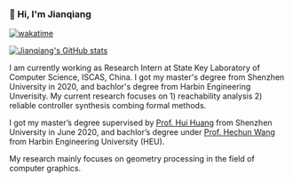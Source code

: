 ### 🦉 Hi, I'm Jianqiang

[![wakatime](https://wakatime.com/badge/user/2c94f7c4-a51b-4008-a5f9-9afefa40e27f.svg)](https://wakatime.com/@Jianqiang)

[![Jianqiang's GitHub stats](https://github-readme-stats.vercel.app/api?username=JianqiangDing&hide_title=true&count_private=true&theme=transparent&show_icons=true)](https://github.com/JianqiangDing)

<!-- [![Top Langs](https://github-readme-stats.vercel.app/api/top-langs/?username=JianqiangDing&layout=compact&hide_title=true&count_private=true&theme=transparent&show_icons=true)](https://github.com/JianqiangDing)

[![willianrod's wakatime stats](https://github-readme-stats.vercel.app/api/wakatime?username=Jianqiang&layout=compact&v=2&hide_title=true&show_icons=true)](https://wakatime.com/@Jianqiang) -->

<!--
**JianqiangDing/JianqiangDing** is a ✨ _special_ ✨ repository because its `README.md` (this file) appears on your GitHub profile.

Here are some ideas to get you started:

- 🔭 I’m currently working on ...
- 🌱 I’m currently learning ...
- 👯 I’m looking to collaborate on ...
- 🤔 I’m looking for help with ...
- 💬 Ask me about ...
- 📫 How to reach me: ...
- 😄 Pronouns: ...
- ⚡ Fun fact: ...
-->

I am currently working as Research Intern at State Key Laboratory of Computer Science, ISCAS, China. I got my master's degree from Shenzhen University in 2020, and bachlor's degree from Harbin Engineering Unverisity. My current research focuses on 1) reachability analysis 2) reliable controller synthesis combing formal methods.

<p>I got my master’s degree supervised by <a href="https://vcc.tech/~huihuang">Prof. Hui Huang</a> from Shenzhen University in June 2020, and bachlor&rsquo;s degree under <a href="http://homepage.hrbeu.edu.cn/web/wanghechun">Prof. Hechun Wang</a> from Harbin Engineering University (HEU).</p>
<p>My research mainly focuses on geometry processing in the field of computer graphics.</p>
